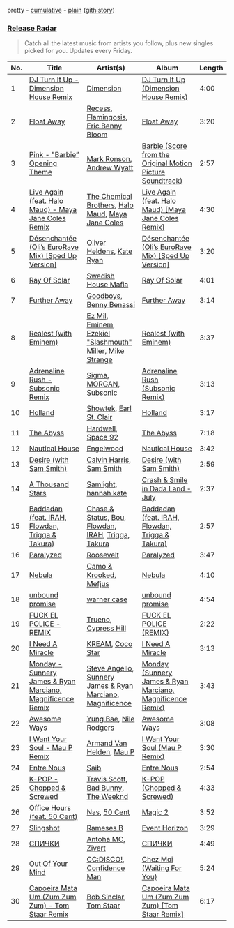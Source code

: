 pretty - [cumulative](/playlists/cumulative/Release%20Radar.md) - [plain](/playlists/plain/37i9dQZEVXbsudmxBFKW7G) ([githistory](https://github.githistory.xyz/vitokorn/spotify-playlist-archive/blob/master/playlists/plain/37i9dQZEVXbsudmxBFKW7G))

### [Release Radar](https://open.spotify.com/playlist/37i9dQZEVXbsudmxBFKW7G)

> Catch all the latest music from artists you follow, plus new singles picked for you. Updates every Friday.

| No. | Title | Artist(s) | Album | Length |
|---|---|---|---|---|
| 1 | [DJ Turn It Up - Dimension House Remix](https://open.spotify.com/track/6cjc5HJjJ9dRJLCAN9ZNU8) | [Dimension](https://open.spotify.com/artist/1QMgre3BHX161ZHtWMUu6S) | [DJ Turn It Up (Dimension House Remix)](https://open.spotify.com/album/4iddjX0NEsSXOWVOBfL7qN) | 4:00 |
| 2 | [Float Away](https://open.spotify.com/track/76KxWvxm763N3sZimza4jB) | [Recess](https://open.spotify.com/artist/5IDiFSigwW7lWhyCbPCwoE), [Flamingosis](https://open.spotify.com/artist/75cW8FFekyCjj0mfZM1Gfb), [Eric Benny Bloom](https://open.spotify.com/artist/5iaAaY9BB6p5HFHdE8G0Ao) | [Float Away](https://open.spotify.com/album/0bL0Mp4270DE3GaUUyFFzV) | 3:20 |
| 3 | [Pink - "Barbie” Opening Theme](https://open.spotify.com/track/3wxrc8PS92k6HxIop4KDSR) | [Mark Ronson](https://open.spotify.com/artist/3hv9jJF3adDNsBSIQDqcjp), [Andrew Wyatt](https://open.spotify.com/artist/4TpW7t4Cz0RG1gOEU6EcUm) | [Barbie (Score from the Original Motion Picture Soundtrack)](https://open.spotify.com/album/5zaVq7C2Fb9ydqg1SU9qFy) | 2:57 |
| 4 | [Live Again (feat. Halo Maud) - Maya Jane Coles Remix](https://open.spotify.com/track/4BqdhWfQPtoauJZz9DOiaF) | [The Chemical Brothers](https://open.spotify.com/artist/1GhPHrq36VKCY3ucVaZCfo), [Halo Maud](https://open.spotify.com/artist/6PXvOmtayxXQNE9stTpRMs), [Maya Jane Coles](https://open.spotify.com/artist/6TshTCYwh9ySzOO6Jy4Ux2) | [Live Again (feat. Halo Maud) [Maya Jane Coles Remix]](https://open.spotify.com/album/0n8GJd68ep6lgeHmXqkmLD) | 4:30 |
| 5 | [Désenchantée (Oli’s EuroRave Mix) [Sped Up Version]](https://open.spotify.com/track/6LNjBYBeSFpzVwM9cAvYMq) | [Oliver Heldens](https://open.spotify.com/artist/5nki7yRhxgM509M5ADlN1p), [Kate Ryan](https://open.spotify.com/artist/47BNWfpngeFHYvBlPPyraM) | [Désenchantée (Oli’s EuroRave Mix) [Sped Up Version]](https://open.spotify.com/album/6ocpbCBWNSZXxz4JYVAHxI) | 3:20 |
| 6 | [Ray Of Solar](https://open.spotify.com/track/5Y2n6pW4Vqr4Mzkd9V4Uk8) | [Swedish House Mafia](https://open.spotify.com/artist/1h6Cn3P4NGzXbaXidqURXs) | [Ray Of Solar](https://open.spotify.com/album/3qoGM4yHcw91XeCA6bC7Pb) | 4:01 |
| 7 | [Further Away](https://open.spotify.com/track/5w6NzsoExb9pPhoEN9aWRc) | [Goodboys](https://open.spotify.com/artist/2nm38smINjms1LtczR0Cei), [Benny Benassi](https://open.spotify.com/artist/4Ws2otunReOa6BbwxxpCt6) | [Further Away](https://open.spotify.com/album/5Cj5Y28x79njyaIIus6zNB) | 3:14 |
| 8 | [Realest (with Eminem)](https://open.spotify.com/track/049m5wlslFiYLQuqxrG6QB) | [Ez Mil](https://open.spotify.com/artist/1IQ4CjwKkdARjL5KtYiMt4), [Eminem](https://open.spotify.com/artist/7dGJo4pcD2V6oG8kP0tJRR), [Ezekiel "Slashmouth" Miller](https://open.spotify.com/artist/3oFDmAWLkcObKnmOeaGpSa), [Mike Strange](https://open.spotify.com/artist/3aMlmfmaVX2q34LRfIgB3O) | [Realest (with Eminem)](https://open.spotify.com/album/2qJd6dBsXw6hZrZp8L8n2P) | 3:37 |
| 9 | [Adrenaline Rush - Subsonic Remix](https://open.spotify.com/track/6nmdB2m09908AGFIpS4MKu) | [Sigma](https://open.spotify.com/artist/01pKrlgPJhm5dB4lneYAqS), [MORGAN](https://open.spotify.com/artist/7ltW5jYRnGOE4O1vcgW2DI), [Subsonic](https://open.spotify.com/artist/4D6frglSGSAHoK7W5rp92j) | [Adrenaline Rush (Subsonic Remix)](https://open.spotify.com/album/1dWmaxS6592k2ZtaOmzOrX) | 3:13 |
| 10 | [Holland](https://open.spotify.com/track/431O6PfFp695x3TQqZRiBN) | [Showtek](https://open.spotify.com/artist/3gk0OYeLFWYupGFRHqLSR7), [Earl St. Clair](https://open.spotify.com/artist/0h9IuyuhaLBJWOpebvgTk5) | [Holland](https://open.spotify.com/album/230oAH5ivLCr3cwMCnwe8V) | 3:17 |
| 11 | [The Abyss](https://open.spotify.com/track/6YUnruRH7cz1pe1YruJrdR) | [Hardwell](https://open.spotify.com/artist/6BrvowZBreEkXzJQMpL174), [Space 92](https://open.spotify.com/artist/6TVdVlY6irsNPkMHT2HkfD) | [The Abyss](https://open.spotify.com/album/2qqXh9MaZzgaGfw4PCGtOS) | 7:18 |
| 12 | [Nautical House](https://open.spotify.com/track/7iKGGIXQ2TVCexVv1gbxXm) | [Engelwood](https://open.spotify.com/artist/7rgCh0Go1ezmcV75kXQM2T) | [Nautical House](https://open.spotify.com/album/7ElLrMtotLEvRvxBd27VNB) | 3:42 |
| 13 | [Desire (with Sam Smith)](https://open.spotify.com/track/22dUzMFttcR3uU17NcOAIv) | [Calvin Harris](https://open.spotify.com/artist/7CajNmpbOovFoOoasH2HaY), [Sam Smith](https://open.spotify.com/artist/2wY79sveU1sp5g7SokKOiI) | [Desire (with Sam Smith)](https://open.spotify.com/album/3XDtRvXV5DR1xZfvcneG2C) | 2:59 |
| 14 | [A Thousand Stars](https://open.spotify.com/track/2Ukl09bCqCTZ3DA49kmSIy) | [Samlight](https://open.spotify.com/artist/2O8vLNXeIM7NGGUAb5LxX8), [hannah kate](https://open.spotify.com/artist/7HPNYz5CtDCjSmxPj15VJQ) | [Crash & Smile in Dada Land - July](https://open.spotify.com/album/353QJybCSXHUQnsXd6DtqM) | 2:37 |
| 15 | [Baddadan (feat. IRAH, Flowdan, Trigga & Takura)](https://open.spotify.com/track/2ZWmmrWUgDBcPSLihBMvhg) | [Chase & Status](https://open.spotify.com/artist/3jNkaOXasoc7RsxdchvEVq), [Bou](https://open.spotify.com/artist/35dxfY1wywqVRUEaVuMm13), [Flowdan](https://open.spotify.com/artist/07CimrZi5vs9iEao47TNQ4), [IRAH](https://open.spotify.com/artist/17fY0VRyqRgmqI3dHlE1UU), [Trigga](https://open.spotify.com/artist/117Ngy9A9prluWeHKheHwz), [Takura](https://open.spotify.com/artist/5h7nWgcp5DTynhz4iaq0Ri) | [Baddadan (feat. IRAH, Flowdan, Trigga & Takura)](https://open.spotify.com/album/2xV74PLdZg5gwA65xGF8cF) | 2:57 |
| 16 | [Paralyzed](https://open.spotify.com/track/2XPLNZZ7CTnOzq54kZ6M6F) | [Roosevelt](https://open.spotify.com/artist/4AQrqVz6BYwy29iMxcGtx7) | [Paralyzed](https://open.spotify.com/album/0w3f9KcyAau2CzhOmMCTfV) | 3:47 |
| 17 | [Nebula](https://open.spotify.com/track/5H2kfeMoJQIlSQSTHjJ5f4) | [Camo & Krooked](https://open.spotify.com/artist/2N8IPNZTiNo3nj4mreOlHU), [Mefjus](https://open.spotify.com/artist/54qqaSH6byJIb8eFWxe3Pj) | [Nebula](https://open.spotify.com/album/67OwsRBGMK11zkvoMAkpKz) | 4:10 |
| 18 | [unbound promise](https://open.spotify.com/track/7IzKodYytoYCEqsKhG7XFL) | [warner case](https://open.spotify.com/artist/106OuakzOxxbXTuigEEf01) | [unbound promise](https://open.spotify.com/album/1so94ZUdHuxPFBku35GYir) | 4:54 |
| 19 | [FUCK EL POLICE - REMIX](https://open.spotify.com/track/3oIsx1ixRKtt4bZu9qT8Ut) | [Trueno](https://open.spotify.com/artist/2x7PC78TmgqpEIjaGAZ0Oz), [Cypress Hill](https://open.spotify.com/artist/4P0dddbxPil35MNN9G2MEX) | [FUCK EL POLICE (REMIX)](https://open.spotify.com/album/5c5xfOQXKfJBHXNj1iAO5s) | 2:22 |
| 20 | [I Need A Miracle](https://open.spotify.com/track/0Op5b6Wio6U15ohFPJvjmm) | [KREAM](https://open.spotify.com/artist/0DdDnziut7wOo6cAYWVZC5), [Coco Star](https://open.spotify.com/artist/3XSkS0dvC7HqbspstKciWc) | [I Need A Miracle](https://open.spotify.com/album/7iYXLj1M7tpN10jH9PbuwA) | 3:13 |
| 21 | [Monday - Sunnery James & Ryan Marciano, Magnificence Remix](https://open.spotify.com/track/0JjwH3DLYNNA8SgZn3HJ07) | [Steve Angello](https://open.spotify.com/artist/4FqPRilb0Ja0TKG3RS3y4s), [Sunnery James & Ryan Marciano](https://open.spotify.com/artist/7kABWMhjA5GIl9PBEasBPt), [Magnificence](https://open.spotify.com/artist/5zfDGV6C2Xwns1g773GF3N) | [Monday (Sunnery James & Ryan Marciano, Magnificence Remix)](https://open.spotify.com/album/6GbPyNjqajaqqa5XfaWW5a) | 3:43 |
| 22 | [Awesome Ways](https://open.spotify.com/track/5TXzZVDo9yl1hc85SBM24m) | [Yung Bae](https://open.spotify.com/artist/30FDJPN3RtwJZ20g5YGCRX), [Nile Rodgers](https://open.spotify.com/artist/3yDIp0kaq9EFKe07X1X2rz) | [Awesome Ways](https://open.spotify.com/album/0REKjgSZr8BaRYMDBiVqXL) | 3:08 |
| 23 | [I Want Your Soul - Mau P Remix](https://open.spotify.com/track/0I9Bt9ds5N3NGB2vlI4wrT) | [Armand Van Helden](https://open.spotify.com/artist/3cQA9WH8liZfeja1DxcDYE), [Mau P](https://open.spotify.com/artist/0w1sbtZVQoK6GzV4A4OkCv) | [I Want Your Soul (Mau P Remix)](https://open.spotify.com/album/0TmEMpGtt0nhpowS8B8qj3) | 3:30 |
| 24 | [Entre Nous](https://open.spotify.com/track/2QWK4tlePYXsmWDXLzZhhH) | [Saib](https://open.spotify.com/artist/6N4HlHINMvoTyAL0yhBUCk) | [Entre Nous](https://open.spotify.com/album/3bCkObiw90KkCdHoYF6Ams) | 2:54 |
| 25 | [K-POP - Chopped & Screwed](https://open.spotify.com/track/0kHlKWunEQ5zoQmKHNJT6P) | [Travis Scott](https://open.spotify.com/artist/0Y5tJX1MQlPlqiwlOH1tJY), [Bad Bunny](https://open.spotify.com/artist/4q3ewBCX7sLwd24euuV69X), [The Weeknd](https://open.spotify.com/artist/1Xyo4u8uXC1ZmMpatF05PJ) | [K-POP (Chopped & Screwed)](https://open.spotify.com/album/0jiAYLsE1PumLJncO7vUIl) | 4:33 |
| 26 | [Office Hours (feat. 50 Cent)](https://open.spotify.com/track/7cXlDCmulkI5UWLCtSjhRF) | [Nas](https://open.spotify.com/artist/20qISvAhX20dpIbOOzGK3q), [50 Cent](https://open.spotify.com/artist/3q7HBObVc0L8jNeTe5Gofh) | [Magic 2](https://open.spotify.com/album/2TcGsG6Ht4iMbEQ0u62Rbz) | 3:52 |
| 27 | [Slingshot](https://open.spotify.com/track/3jksvddCrZ7ujidRCteN6n) | [Rameses B](https://open.spotify.com/artist/06EfEcjc0vdvI6VNL0soIO) | [Event Horizon](https://open.spotify.com/album/5728j95lcWaoyXJnGVS0Ne) | 3:29 |
| 28 | [СПИЧКИ](https://open.spotify.com/track/2ONpbNztb0Pvr1I4ovhJjf) | [Antoha MC](https://open.spotify.com/artist/6OqmKFaRcw0f23m5PQ9CrL), [Zivert](https://open.spotify.com/artist/1pvmXh50KezixmCHnp9XvV) | [СПИЧКИ](https://open.spotify.com/album/1C3Xf3DpmdvznYvuXAYu4R) | 4:49 |
| 29 | [Out Of Your Mind](https://open.spotify.com/track/3suvcz9w8uyGZL8D7V2V45) | [CC:DISCO!](https://open.spotify.com/artist/37fxVoFAMzet5CiiDg7SL7), [Confidence Man](https://open.spotify.com/artist/0RwXnFrEoI8tltFvYpJgP6) | [Chez Moi (Waiting For You)](https://open.spotify.com/album/5HwZIHl2vkaEGzuvNorz84) | 5:24 |
| 30 | [Capoeira Mata Um (Zum Zum Zum) - Tom Staar Remix](https://open.spotify.com/track/2TGOfnvNHEau8h1fByoVlt) | [Bob Sinclar](https://open.spotify.com/artist/5YFS41yoX0YuFY39fq21oN), [Tom Staar](https://open.spotify.com/artist/0iSYvHKAdhWVdZkS1PYK3u) | [Capoeira Mata Um (Zum Zum Zum) [Tom Staar Remix]](https://open.spotify.com/album/1oEJHQJiqtQS8mLHL3GNYe) | 6:17 |